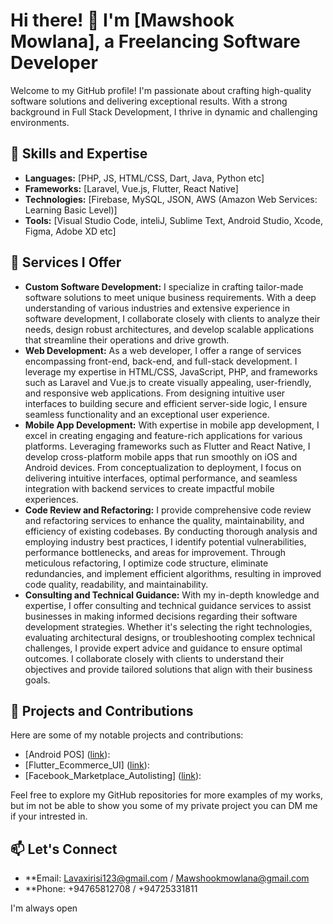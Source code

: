 # Hi there! 👋 I'm [Mawshook Mowlana], a Freelancing Software Developer

Welcome to my GitHub profile! I'm passionate about crafting high-quality software solutions and delivering exceptional results. With a strong background in Full Stack Development, I thrive in dynamic and challenging environments. 

## 🚀 Skills and Expertise

- **Languages:** [PHP, JS, HTML/CSS, Dart, Java, Python etc]
- **Frameworks:** [Laravel, Vue.js, Flutter, React Native]
- **Technologies:** [Firebase, MySQL, JSON, AWS (Amazon Web Services: Learning Basic Level)]
- **Tools:** [Visual Studio Code, inteliJ,  Sublime Text, Android Studio, Xcode, Figma, Adobe XD etc]

## 💼 Services I Offer

- **Custom Software Development:**  I specialize in crafting tailor-made software solutions to meet unique business requirements. With a deep understanding of various industries and extensive experience in software                                      development, I collaborate closely with clients to analyze their needs, design robust architectures, and develop scalable applications that streamline their operations and drive                                       growth.
- **Web Development:** As a web developer, I offer a range of services encompassing front-end, back-end, and full-stack development. I leverage my expertise in HTML/CSS, JavaScript, PHP, and frameworks such as                              Laravel and Vue.js to create visually appealing, user-friendly, and responsive web applications. From designing intuitive user interfaces to building secure and efficient server-side                                  logic, I ensure seamless functionality and an exceptional user experience.
- **Mobile App Development:** With expertise in mobile app development, I excel in creating engaging and feature-rich applications for various platforms. Leveraging frameworks such as Flutter and React Native, I                                   develop cross-platform mobile apps that run smoothly on iOS and Android devices. From conceptualization to deployment, I focus on delivering intuitive interfaces, optimal performance,                                 and seamless integration with backend services to create impactful mobile experiences.
- **Code Review and Refactoring:** I provide comprehensive code review and refactoring services to enhance the quality, maintainability, and efficiency of existing codebases. By conducting thorough analysis and                                         employing industry best practices, I identify potential vulnerabilities, performance bottlenecks, and areas for improvement. Through meticulous refactoring, I optimize code                                            structure, eliminate redundancies, and implement efficient algorithms, resulting in improved code quality, readability, and maintainability.
- **Consulting and Technical Guidance:** With my in-depth knowledge and expertise, I offer consulting and technical guidance services to assist businesses in making informed decisions regarding their software                                                 development strategies. Whether it's selecting the right technologies, evaluating architectural designs, or troubleshooting complex technical challenges, I provide expert                                              advice and guidance to ensure optimal outcomes. I collaborate closely with clients to understand their objectives and provide tailored solutions that align with their                                                  business goals.

## 🌟 Projects and Contributions

Here are some of my notable projects and contributions:

- [Android POS] ([link](https://github.com/maushook10/Android_POS)):
- [Flutter_Ecommerce_UI] ([link](https://github.com/maushook10/Flutter_Ecommerce_UI/tree/main/ecommerce_ui)):   
- [Facebook_Marketplace_Autolisting] ([link](https://github.com/maushook10/Facebook_Marketplace_Autolisting)): 


Feel free to explore my GitHub repositories for more examples of my works, but im not be able to show you some of my private project you can DM me if your intrested in.

## 📫 Let's Connect

- **Email: Lavaxirisi123@gmail.com / Mawshookmowlana@gmail.com
- **Phone: +94765812708 / +94725331811

I'm always open
